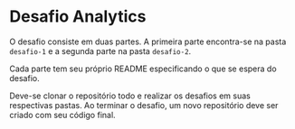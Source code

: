 # Desafio Analytics

O desafio consiste em duas partes. A primeira parte encontra-se na pasta `desafio-1` e a segunda parte na pasta `desafio-2`.

Cada parte tem seu próprio README especificando o que se espera do desafio.

Deve-se clonar o repositório todo e realizar os desafios em suas respectivas pastas. Ao terminar o desafio, um novo repositório deve ser criado com seu código final.